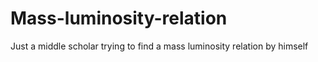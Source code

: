 # Mass-luminosity-relation
Just a middle scholar trying to find a mass luminosity relation by himself

